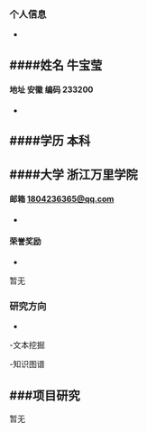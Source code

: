 ### 个人信息
-

####姓名 牛宝莹
-
#### 地址 安徽  编码 233200
-
####学历 本科
-
####大学 浙江万里学院
-
#### 邮箱 1804236365@qq.com
-
#### 荣誉奖励
-
暂无

### 研究方向
-
-文本挖掘

-知识图谱

###项目研究
-
暂无
